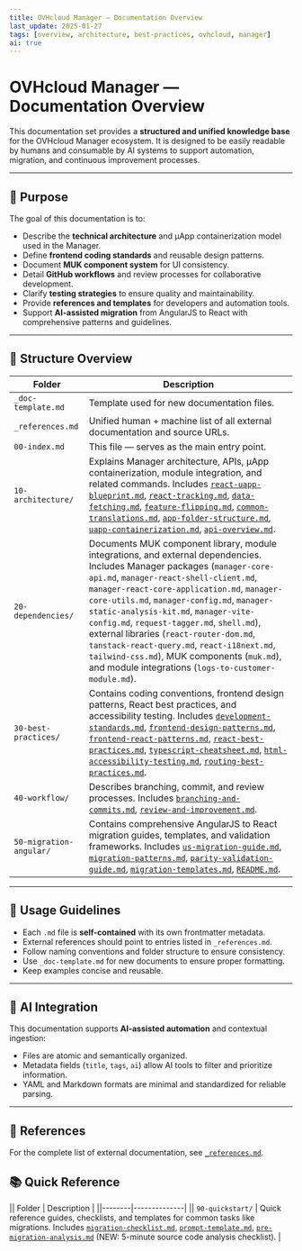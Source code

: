 ```yaml
---
title: OVHcloud Manager — Documentation Overview
last_update: 2025-01-27
tags: [overview, architecture, best-practices, ovhcloud, manager]
ai: true
---
```


# OVHcloud Manager — Documentation Overview

This documentation set provides a **structured and unified knowledge base** for the OVHcloud Manager ecosystem.
It is designed to be easily readable by humans and consumable by AI systems to support automation, migration, and continuous improvement processes.

---

## 🧭 Purpose

The goal of this documentation is to:
- Describe the **technical architecture** and µApp containerization model used in the Manager.
- Define **frontend coding standards** and reusable design patterns.
- Document **MUK component system** for UI consistency.
- Detail **GitHub workflows** and review processes for collaborative development.
- Clarify **testing strategies** to ensure quality and maintainability.
- Provide **references and templates** for developers and automation tools.
- Support **AI-assisted migration** from AngularJS to React with comprehensive patterns and guidelines.

---

## 📂 Structure Overview

| Folder | Description |
|--------|--------------|
| `_doc-template.md` | Template used for new documentation files. |
| `_references.md` | Unified human + machine list of all external documentation and source URLs. |
| `00-index.md` | This file — serves as the main entry point. |
| `10-architecture/` | Explains Manager architecture, APIs, µApp containerization, module integration, and related commands. Includes [`react-uapp-blueprint.md`](./10-architecture/react-uapp-blueprint.md), [`react-tracking.md`](./10-architecture/react-tracking.md), [`data-fetching.md`](./10-architecture/data-fetching.md), [`feature-flipping.md`](./10-architecture/feature-flipping.md), [`common-translations.md`](./10-architecture/common-translations.md), [`app-folder-structure.md`](./10-architecture/app-folder-structure.md), [`uapp-containerization.md`](./10-architecture/uapp-containerization.md), [`api-overview.md`](./10-architecture/api-overview.md). |
| `20-dependencies/` | Documents MUK component library, module integrations, and external dependencies. Includes Manager packages (`manager-core-api.md`, `manager-react-shell-client.md`, `manager-react-core-application.md`, `manager-core-utils.md`, `manager-config.md`, `manager-static-analysis-kit.md`, `manager-vite-config.md`, `request-tagger.md`, `shell.md`), external libraries (`react-router-dom.md`, `tanstack-react-query.md`, `react-i18next.md`, `tailwind-css.md`), MUK components (`muk.md`), and module integrations (`logs-to-customer-module.md`). |
| `30-best-practices/` | Contains coding conventions, frontend design patterns, React best practices, and accessibility testing. Includes [`development-standards.md`](./30-best-practices/development-standards.md), [`frontend-design-patterns.md`](./30-best-practices/frontend-design-patterns.md), [`frontend-react-patterns.md`](./30-best-practices/frontend-react-patterns.md), [`react-best-practices.md`](./30-best-practices/react-best-practices.md), [`typescript-cheatsheet.md`](./30-best-practices/typescript-cheatsheet.md), [`html-accessibility-testing.md`](./30-best-practices/html-accessibility-testing.md), [`routing-best-practices.md`](./30-best-practices/routing-best-practices.md). |
| `40-workflow/` | Describes branching, commit, and review processes. Includes [`branching-and-commits.md`](./40-workflow/branching-and-commits.md), [`review-and-improvement.md`](./40-workflow/review-and-improvement.md). |
| `50-migration-angular/` | Contains comprehensive AngularJS to React migration guides, templates, and validation frameworks. Includes [`us-migration-guide.md`](./50-migration-angular/us-migration-guide.md), [`migration-patterns.md`](./50-migration-angular/migration-patterns.md), [`parity-validation-guide.md`](./50-migration-angular/parity-validation-guide.md), [`migration-templates.md`](./50-migration-angular/migration-templates.md), [`README.md`](./50-migration-angular/README.md). |

---

## 🧩 Usage Guidelines

- Each `.md` file is **self-contained** with its own frontmatter metadata.
- External references should point to entries listed in `_references.md`.
- Follow naming conventions and folder structure to ensure consistency.
- Use `_doc-template.md` for new documents to ensure proper formatting.
- Keep examples concise and reusable.

---

## 🧠 AI Integration

This documentation supports **AI-assisted automation** and contextual ingestion:
- Files are atomic and semantically organized.
- Metadata fields (`title`, `tags`, `ai`) allow AI tools to filter and prioritize information.
- YAML and Markdown formats are minimal and standardized for reliable parsing.

---

## 🔗 References

For the complete list of external documentation, see [`_references.md`](./_references.md).

## 📚 Quick Reference

|| Folder | Description |
||--------|--------------|
|| `90-quickstart/` | Quick reference guides, checklists, and templates for common tasks like migrations. Includes [`migration-checklist.md`](./90-quickstart/migration-checklist.md), [`prompt-template.md`](./90-quickstart/prompt-template.md), [`pre-migration-analysis.md`](./90-quickstart/pre-migration-analysis.md) (NEW: 5-minute source code analysis checklist). |
